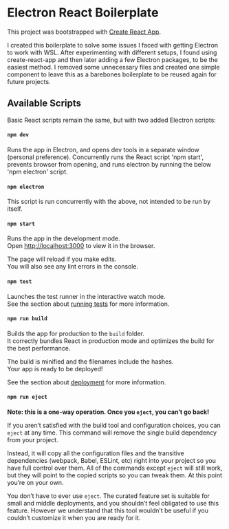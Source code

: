 # Electron React Boilerplate

This project was bootstrapped with [Create React App](https://github.com/facebook/create-react-app).

I created this boilerplate to solve some issues I faced with getting Electron to work with WSL. After experimenting with different setups, I found using create-react-app and then later adding a few Electron packages, to be the easiest method. I removed some unnecessary files and created one simple component to leave this as a barebones boilerplate to be reused again for future projects. 


## Available Scripts

Basic React scripts remain the same, but with two added Electron scripts:

#### `npm dev`

Runs the app in Electron, and opens dev tools in a separate window (personal preference). 
Concurrently runs the React script 'npm start', prevents browser from opening, and runs electron by running the below 'npm electron' script. 

#### `npm electron`

This script is run concurrently with the above, not intended to be run by itself. 

#### `npm start`

Runs the app in the development mode.\
Open [http://localhost:3000](http://localhost:3000) to view it in the browser.

The page will reload if you make edits.\
You will also see any lint errors in the console.

#### `npm test`

Launches the test runner in the interactive watch mode.\
See the section about [running tests](https://facebook.github.io/create-react-app/docs/running-tests) for more information.

#### `npm run build`

Builds the app for production to the `build` folder.\
It correctly bundles React in production mode and optimizes the build for the best performance.

The build is minified and the filenames include the hashes.\
Your app is ready to be deployed!

See the section about [deployment](https://facebook.github.io/create-react-app/docs/deployment) for more information.

#### `npm run eject`

**Note: this is a one-way operation. Once you `eject`, you can’t go back!**

If you aren’t satisfied with the build tool and configuration choices, you can `eject` at any time. This command will remove the single build dependency from your project.

Instead, it will copy all the configuration files and the transitive dependencies (webpack, Babel, ESLint, etc) right into your project so you have full control over them. All of the commands except `eject` will still work, but they will point to the copied scripts so you can tweak them. At this point you’re on your own.

You don’t have to ever use `eject`. The curated feature set is suitable for small and middle deployments, and you shouldn’t feel obligated to use this feature. However we understand that this tool wouldn’t be useful if you couldn’t customize it when you are ready for it.

